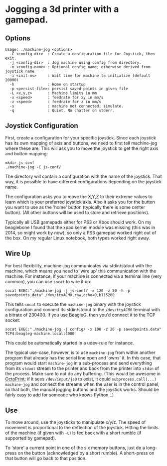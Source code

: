 Jogging a 3d printer with a gamepad.
====================================

Options
-------
```
Usage: ./machine-jog <options>
  -C <config-dir>  : Create a configuration file for Joystick, then exit.
  -j <config-dir>  : Jog machine using config from directory.
  -n <config-name> : Optional config name; otherwise derived from joystick name
  -i <init-ms>     : Wait time for machine to initialize (default 20000)
  -h               : Home on startup
  -p <persist-file>: persist saved points in given file
  -L <x,y,z>       : Machine limits in mm
  -x <speed>       : feedrate for xy in mm/s
  -z <speed>       : feedrate for z in mm/s
  -s               : machine not connected; simulate.
  -q               : Quiet. No chatter on stderr.
```

Joystick Configuration
----------------------

First, create a configuration for your specific joystick. Since each joystick
has its own mapping of axis and buttons, we need to first tell machine-jog
where these are.
This will ask you to move the joystick to get the right axis and button mapping:

    mkdir js-conf
    ./machine-jog -C js-conf/

The directory will contain a configuration with the name of the joystick. That
way, it is possible to have different configurations depending on the joystick
name.

The configuration asks you to move the X,Y,Z to their extreme values to learn
which is your preferred joystick axis. Also it asks you for the button you
want to use as the 'home' button (typically there is some center button).
(All other buttons will be used to store and retrieve positions).

Typically all USB gamepads either for PS3 or Xbox should work. On my beaglebone
I found that the xpad kernel module was missing (this was in 2014, so might
work by now), so only a PS3 gamepad worked right out of the box.
On my regular Linux notebook, both types worked right away.

Wire Up
-------
For best flexibility, machine-jog communicates via stdin/stdout with the
machine, which means you need to 'wire up' this communication with the machine.
For instance, if your machine is connected via a terminal line (very common),
you can use `socat` to wire it up:

    socat EXEC:"./machine-jog -j js-conf/ -x 120 -z 50 -h -p savedpoints.data" /dev/ttyACM0,raw,echo=0,b115200

This tells `socat` to execute the `machine-jog` binary with the joystick
configuration and connect its stdin/stdout to the `/dev/ttyACM0` terminal
with a bitrate of 230400. If you use BeagleG, then you'd connect it to the
TCP socket:

    socat EXEC:"./machine-jog -j config/ -x 100 -z 20 -p savedpoints.data" TCP4:beagleg-machine.local:4000

This could be automatically started in a udev-rule for instance.

The typical use-case, however, is to use `machine-jog` from within
another program that already has the serial line open and 'owns' it.
In this case, that program would start `machine-jog` in a sub-process
and send everything from its `stdout` stream to the printer and back from
the printer into `stdin` of the process. Make sure to not do any buffering.
(This would be awesome in [OctoPrint](http://octoprint.org); if it
sees `/dev/input/js0` to exist, it could `subprocess.call(...)` `machine-jog`
and connect the streams when the user is in the control panel, so that
both, the manual jogging buttons and the joystick works.
Should be fairly easy to add for someone who knows Python...)

Use
---
To move around, use the joysticks to manipulate x/y/z. The speed of movement is
proportional to the deflection of the joystick.
Hitting the limits of the machine (if given with `-L`) is fed back with a
short rumble (if supported by gamepad).

To 'store' a current point in one of the six memory buttons, just do a
long-press on the button (acknowledged by a short rumble). A short-press on
that button will go back to that position.
